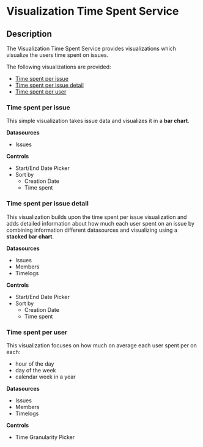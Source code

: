 # Visualization Time Spent Service

## Description

The Visualization Time Spent Service provides visualizations which visualize the users time spent on
issues.

The following visualizations are provided:

- [Time spent per issue](#time-spent-per-issue)
- [Time spent per issue detail](#time-spent-per-issue-detail)
- [Time spent per user](#time-spent-per-user)

### Time spent per issue

This simple visualization takes issue data and visualizes it in a **bar chart**.

**Datasources**

- Issues

**Controls**

- Start/End Date Picker
- Sort by
  - Creation Date
  - Time spent

### Time spent per issue detail

This visualization builds upon the time spent per issue visualization and adds detailed information
about how much each user spent on an issue by combining information different datasources and
visualizing using a **stacked bar chart**.

**Datasources**

- Issues
- Members
- Timelogs

**Controls**

- Start/End Date Picker
- Sort by
  - Creation Date
  - Time spent

### Time spent per user

This visualization focuses on how much on average each user spent per on each:

- hour of the day
- day of the week
- calendar week in a year

**Datasources**

- Issues
- Members
- Timelogs

**Controls**

- Time Granularity Picker
